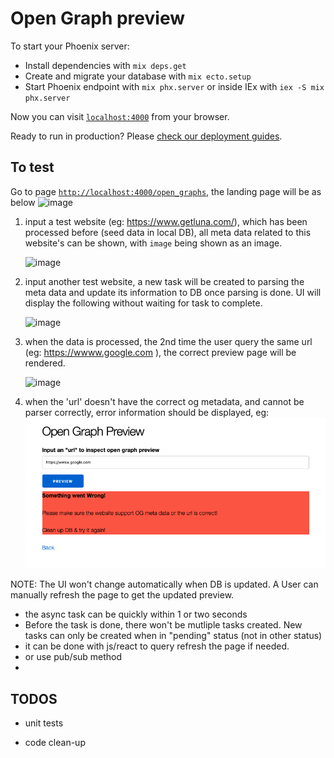 # Open Graph preview

To start your Phoenix server:

* Install dependencies with `mix deps.get`
* Create and migrate your database with `mix ecto.setup`
* Start Phoenix endpoint with `mix phx.server` or inside IEx with `iex -S mix phx.server`

Now you can visit [`localhost:4000`](http://localhost:4000) from your browser.

Ready to run in production? Please [check our deployment guides](https://hexdocs.pm/phoenix/deployment.html).

## To test

Go to page [`http://localhost:4000/open_graphs`](http://localhost:4000/open_graphs), the landing page will be as below
      ![image](doc/preview.png)

1) input a test website (eg: <https://www.getluna.com/>), which has been processed before (seed data in local DB), all meta data related to this website's can be shown, with `image` being shown as an image.

    ![image](doc/preview_1.png)

2) input another test website, a new task will be created to parsing the meta data and update its information to DB once parsing is done. UI will display the following without waiting for task to complete.

    ![image](doc/preview_2.png)

3) when the data is processed, the 2nd time the user query the same url (eg: <https://wwww.google.com> ), the correct preview page will be rendered.

    ![image](doc/preview_3.png)

4) when the 'url' doesn't have the correct og metadata, and cannot be parser correctly, error information should be displayed, eg:  
   ![image](doc/preview_error.png)

NOTE: The UI won't change automatically when DB is updated. A User can manually refresh the page to get the updated preview.

* the async task can be quickly within 1 or two seconds
* Before the task is done, there won't be mutliple tasks created. New tasks can only be created when in "pending" status (not in other status)
* it can be done with js/react to query refresh the page if needed.
* or use pub/sub method
*

## TODOS

* unit tests

* code clean-up

